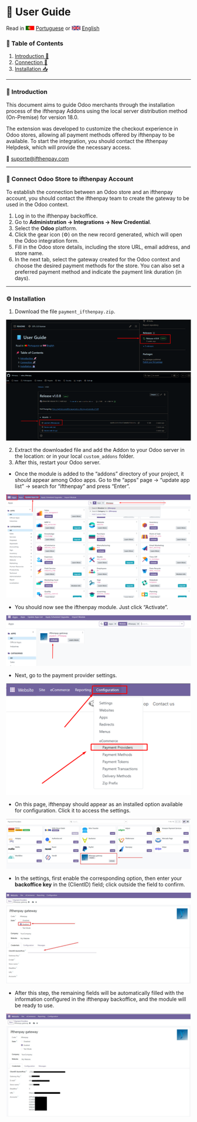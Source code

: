 # 📘 User Guide

Read in ![Portuguese](https://github.com/ifthenpay/WHMCS/raw/assets/version_8/assets/pt.png) [Portuguese](README_PT.md) or ![English](https://github.com/ifthenpay/WHMCS/raw/assets/version_8/assets/en.png) [English](README.md)

### 📌 Table of Contents

1. [Introduction 🚀](#1-introduction-)
2. [Connection 🔗](#2-connect-odoo-store-to-ifthenpay-account-)
3. [Installation 📥](#3-installation-)

---

### 📖 Introduction  
This document aims to guide Odoo merchants through the installation process of the ifthenpay Addons using the local server distribution method (On-Premise) for version 18.0.

The extension was developed to customize the checkout experience in Odoo stores, allowing all payment methods offered by ifthenpay to be available. To start the integration, you should contact the ifthenpay Helpdesk, which will provide the necessary access.

📩 suporte@ifthenpay.com  

---

### 🔗 Connect Odoo Store to ifthenpay Account  
To establish the connection between an Odoo store and an ifthenpay account, you should contact the ifthenpay team to create the gateway to be used in the Odoo context.

1. Log in to the ifthenpay backoffice.  
2. Go to **Administration → Integrations → New Credential**.  
3. Select the **Odoo** platform.  
4. Click the gear icon (⚙️) on the new record generated, which will open the Odoo integration form.  
5. Fill in the Odoo store details, including the store URL, email address, and store name.  
6. In the next tab, select the gateway created for the Odoo context and choose the desired payment methods for the store. You can also set a preferred payment method and indicate the payment link duration (in days).  

---

### ⚙️ Installation  
1. Download the file `payment_ifthenpay.zip`.  

![release](./assets/release.png)
![zip_modulo](./assets/zip_modulo.png)

2. Extract the downloaded file and add the Addon to your Odoo server in the location:  or in your local `custom_addons` folder.  
3. After this, restart your Odoo server.  

- Once the module is added to the “addons” directory of your project, it should appear among Odoo apps. Go to the “apps” page → “update app list” → search for “ifthenpay” and press “Enter”.

![search](./assets/pesquisar.png)

- You should now see the ifthenpay module. Just click “Activate”.

![activate](./assets/ativar.png)

- Next, go to the payment provider settings.

![payment_settings](./assets/config_pagamentos.png)

- On this page, ifthenpay should appear as an installed option available for configuration. Click it to access the settings.

![providers](./assets/provedores.png)

- In the settings, first enable the corresponding option, then enter your **backoffice key** in the (ClientID) field; click outside the field to confirm.

![initial_config](./assets/config_inicial.png)

- After this step, the remaining fields will be automatically filled with the information configured in the ifthenpay backoffice, and the module will be ready to use.

![final_config](./assets/config_final.png)

